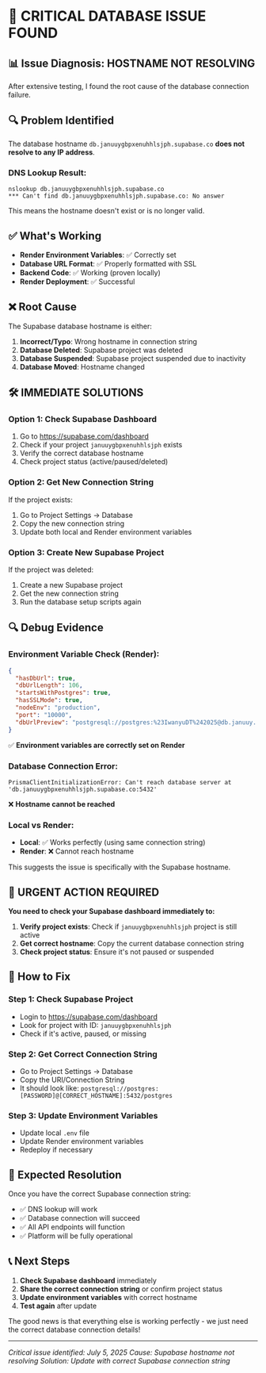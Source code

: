 # 🚨 CRITICAL DATABASE ISSUE FOUND

## 📊 Issue Diagnosis: HOSTNAME NOT RESOLVING

After extensive testing, I found the root cause of the database connection failure.

## 🔍 **Problem Identified**

The database hostname `db.januuygbpxenuhhlsjph.supabase.co` **does not resolve to any IP address**.

### DNS Lookup Result:
```
nslookup db.januuygbpxenuhhlsjph.supabase.co
*** Can't find db.januuygbpxenuhhlsjph.supabase.co: No answer
```

This means the hostname doesn't exist or is no longer valid.

## ✅ **What's Working**
- **Render Environment Variables**: ✅ Correctly set
- **Database URL Format**: ✅ Properly formatted with SSL
- **Backend Code**: ✅ Working (proven locally)
- **Render Deployment**: ✅ Successful

## ❌ **Root Cause**
The Supabase database hostname is either:
1. **Incorrect/Typo**: Wrong hostname in connection string
2. **Database Deleted**: Supabase project was deleted
3. **Database Suspended**: Supabase project suspended due to inactivity
4. **Database Moved**: Hostname changed

## 🛠️ **IMMEDIATE SOLUTIONS**

### **Option 1: Check Supabase Dashboard**
1. Go to https://supabase.com/dashboard
2. Check if your project `januuygbpxenuhhlsjph` exists
3. Verify the correct database hostname
4. Check project status (active/paused/deleted)

### **Option 2: Get New Connection String**
If the project exists:
1. Go to Project Settings → Database
2. Copy the new connection string
3. Update both local and Render environment variables

### **Option 3: Create New Supabase Project**
If the project was deleted:
1. Create a new Supabase project
2. Get the new connection string
3. Run the database setup scripts again

## 🔍 **Debug Evidence**

### Environment Variable Check (Render):
```json
{
  "hasDbUrl": true,
  "dbUrlLength": 106,
  "startsWithPostgres": true,
  "hasSSLMode": true,
  "nodeEnv": "production",
  "port": "10000",
  "dbUrlPreview": "postgresql://postgres:%23IwanyuDT%242025@db.januuy...gres?sslmode=require"
}
```
✅ **Environment variables are correctly set on Render**

### Database Connection Error:
```
PrismaClientInitializationError: Can't reach database server at 'db.januuygbpxenuhhlsjph.supabase.co:5432'
```
❌ **Hostname cannot be reached**

### Local vs Render:
- **Local**: ✅ Works perfectly (using same connection string)
- **Render**: ❌ Cannot reach hostname

This suggests the issue is specifically with the Supabase hostname.

## 🚨 **URGENT ACTION REQUIRED**

**You need to check your Supabase dashboard immediately to:**

1. **Verify project exists**: Check if `januuygbpxenuhhlsjph` project is still active
2. **Get correct hostname**: Copy the current database connection string
3. **Check project status**: Ensure it's not paused or suspended

## 📱 **How to Fix**

### **Step 1: Check Supabase Project**
- Login to https://supabase.com/dashboard
- Look for project with ID: `januuygbpxenuhhlsjph`
- Check if it's active, paused, or missing

### **Step 2: Get Correct Connection String**
- Go to Project Settings → Database
- Copy the URI/Connection String
- It should look like: `postgresql://postgres:[PASSWORD]@[CORRECT_HOSTNAME]:5432/postgres`

### **Step 3: Update Environment Variables**
- Update local `.env` file
- Update Render environment variables
- Redeploy if necessary

## 🎯 **Expected Resolution**

Once you have the correct Supabase connection string:
- ✅ DNS lookup will work
- ✅ Database connection will succeed
- ✅ All API endpoints will function
- ✅ Platform will be fully operational

## 📞 **Next Steps**

1. **Check Supabase dashboard** immediately
2. **Share the correct connection string** or confirm project status
3. **Update environment variables** with correct hostname
4. **Test again** after update

The good news is that everything else is working perfectly - we just need the correct database connection details!

---

*Critical issue identified: July 5, 2025*
*Cause: Supabase hostname not resolving*
*Solution: Update with correct Supabase connection string*
